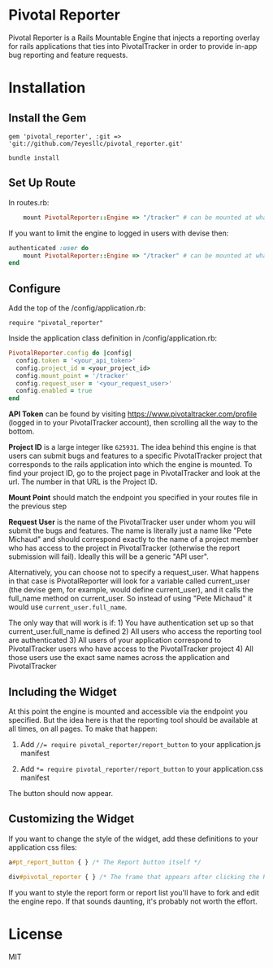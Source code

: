 Pivotal Reporter
==============

Pivotal Reporter is a Rails Mountable Engine that injects a reporting overlay for rails applications that ties into
PivotalTracker in order to provide in-app bug reporting and feature requests.

Installation
============

## Install the Gem

    gem 'pivotal_reporter', :git => 'git://github.com/7eyesllc/pivotal_reporter.git'

    bundle install

## Set Up Route

In routes.rb:

```ruby
    mount PivotalReporter::Engine => "/tracker" # can be mounted at whatever endpoint you want, not just /tracker
```

If you want to limit the engine to logged in users with devise then:

```ruby
authenticated :user do
    mount PivotalReporter::Engine => "/tracker" # can be mounted at whatever endpoint you want, not just /tracker
end
```

## Configure

Add the top of the /config/application.rb:

    require "pivotal_reporter"

Inside the application class definition in /config/application.rb:

```ruby
PivotalReporter.config do |config|
  config.token = '<your_api_token>'
  config.project_id = <your_project_id>
  config.mount_point = '/tracker'
  config.request_user = '<your_request_user>'
  config.enabled = true
end
```

**API Token** can be found by visiting https://www.pivotaltracker.com/profile (logged in to your PivotalTracker account),
then scrolling all the way to the bottom.

**Project ID** is a large integer like `625931`. The idea behind this engine is that users can submit bugs and features
to a specific PivotalTracker project that corresponds to the rails application into which the engine is mounted. To find
your project ID, go to the project page in PivotalTracker and look at the url. The number in that URL is the Project ID.

**Mount Point** should match the endpoint you specified in your routes file in the previous step

**Request User** is the name of the PivotalTracker user under whom you will submit the bugs and features. The name is
literally just a name like "Pete Michaud" and should correspond exactly to the name of a project member who has access
to the project in PivotalTracker (otherwise the report submission will fail). Ideally this will be a generic "API user".

Alternatively, you can choose not to specify a request_user. What happens in that case is PivotalReporter will look for a
variable called current_user (the devise gem, for example, would define current_user), and it calls the full_name method
on current_user. So instead of using "Pete Michaud" it would use `current_user.full_name`.

The only way that will work is if:
    1) You have authentication set up so that current_user.full_name is defined
    2) All users who access the reporting tool are authenticated
    3) All users of your application correspond to PivotalTracker users who have access to the PivotalTracker project
    4) All those users use the exact same names across the application and PivotalTracker

## Including the Widget

At this point the engine is mounted and accessible via the endpoint you specified. But the idea here is that the
reporting tool should be available at all times, on all pages. To make that happen:

1) Add `//= require pivotal_reporter/report_button` to your application.js manifest

2) Add `*= require pivotal_reporter/report_button` to your application.css manifest

The button should now appear.

## Customizing the Widget

If you want to change the style of the widget, add these definitions to your application css files:

```css
a#pt_report_button { } /* The Report button itself */

div#pivotal_reporter { } /* The frame that appears after clicking the Report button */
```

If you want to style the report form or report list you'll have to fork and edit the engine repo. If that sounds
daunting, it's probably not worth the effort.

License
=======

MIT

